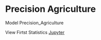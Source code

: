 # Precision Agriculture

Model Precision_Agriculture


View Firtst Statistics [Jupyter](Prueba.ipynb)
